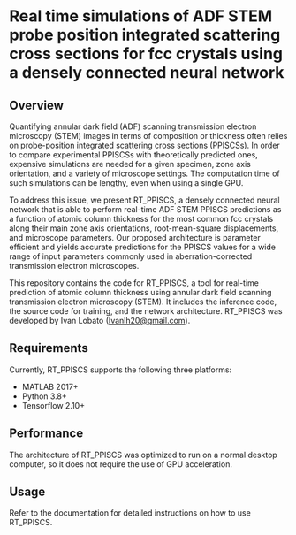 # Real time simulations of ADF STEM probe position integrated scattering cross sections for fcc crystals using a densely connected neural network

## Overview
Quantifying annular dark field (ADF) scanning transmission electron microscopy (STEM) images in terms of composition or thickness often relies on probe-position integrated scattering cross sections (PPISCSs). In order to compare experimental PPISCSs with theoretically predicted ones, expensive simulations are needed for a given specimen, zone axis orientation, and a variety of microscope settings. The computation time of such simulations can be lengthy, even when using a single GPU.

To address this issue, we present RT_PPISCS, a densely connected neural network that is able to perform real-time ADF STEM PPISCS predictions as a function of atomic column thickness for the most common fcc crystals along their main zone axis orientations, root-mean-square displacements, and microscope parameters. Our proposed architecture is parameter efficient and yields accurate predictions for the PPISCS values for a wide range of input parameters commonly used in aberration-corrected transmission electron microscopes.

This repository contains the code for RT_PPISCS, a tool for real-time prediction of atomic column thickness using annular dark field scanning transmission electron microscopy (STEM). It includes the inference code, the source code for training, and the network architecture. RT_PPISCS was developed by Ivan Lobato (Ivanlh20@gmail.com).

## Requirements
Currently, RT_PPISCS supports the following three platforms:
- MATLAB 2017+
- Python 3.8+
- Tensorflow 2.10+

## Performance
The architecture of RT_PPISCS was optimized to run on a normal desktop computer, so it does not require the use of GPU acceleration.

## Usage
Refer to the documentation for detailed instructions on how to use RT_PPISCS.
